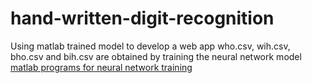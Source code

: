 # hand-written-digit-recognition
Using matlab trained model to develop a web app
who.csv, wih.csv, bho.csv and bih.csv are obtained by training the neural network model
[matlab programs for neural network training](https://github.com/PrajwalKoirala/handwritten-digit)

